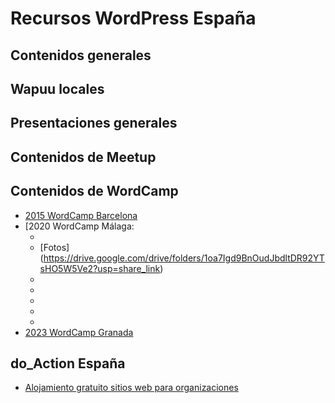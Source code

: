 # Recursos WordPress España

## Contenidos generales


## Wapuu locales


## Presentaciones generales


## Contenidos de Meetup



## Contenidos de WordCamp

- [2015 WordCamp Barcelona](https://drive.google.com/drive/folders/0B4QQzIgUC1lJLXlDSUhSVmdKTmc)
- [2020 WordCamp Málaga:
  -    [Diseños]: (https://drive.google.com/drive/folders/1lorroyqCoVsMHCDeNTEIlIJqxFeWYtpy?usp=share_link)
  -    [Fotos] (https://drive.google.com/drive/folders/1oa7Igd9BnOudJbdltDR92YTsHO5W5Ve2?usp=share_link)
  -    [Nota de prensa]: (https://docs.google.com/document/d/1mZvtwT7QE-tu9jaUgH4MIdwPDMu-2ygn/edit?usp=share_link&ouid=100031878165568516451&rtpof=true&sd=true)
  -    [Agenda]: (https://docs.google.com/document/d/1mZvtwT7QE-tu9jaUgH4MIdwPDMu-2ygn/edit?usp=share_link&ouid=100031878165568516451&rtpof=true&sd=true)
  -    [Signage]: (https://drive.google.com/drive/folders/1cyr8UkwHMUS4GzC-WYO8MreEOOkE362A?usp=sharing)
  -    [Speakers]: (https://drive.google.com/drive/folders/1_tomyyiWmS3XAb2RVmpHOLdJYcCJFEQY?usp=share_link)
  -    [Voluntarios]: (https://drive.google.com/drive/folders/1CEIWmYy4G3nnXTCUJPVutztgz2ea-NhI?usp=sharing)
- [2023 WordCamp Granada](https://drive.google.com/drive/folders/1lZGFP50omdUmTzJbGJNJcOKlLLHuvtTP)


## do_Action España

- [Alojamiento gratuito sitios web para organizaciones](https://docs.google.com/document/d/18bMXnOqsb2kLm-3mzKwjCU721z6lqHYHVji63XxfTsg/)

  
